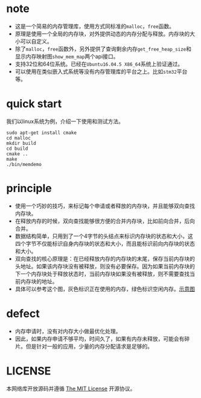 # note
  - 这是一个简易的内存管理库，使用方式同标准的`malloc`，`free`函数。
  - 原理是使用一个全局的内存块，对外提供动态的内存分配与释放。内存块的大小可以自定义。
  - 除了`malloc`，`free`函数外，另外提供了查询剩余内存`get_free_heap_size`和显示内存映射图`show_mem_map`两个api接口。
  - 支持32位和64位系统。已经在`Ubuntu16.04.5 X86_64`系统上验证通过。
  - 可以使用在类似嵌入式系统等没有内存管理库的平台之上。比如`stm32`平台等。

# quick start
  我们以linux系统为例，介绍一下使用和测试方法。

	sudo apt-get install cmake
	cd malloc
	mkdir build 
	cd build
	cmake ..
	make
	./bin/memdemo

# principle 
 - 使用一个巧妙的技巧，来标记每个申请或者释放的内存块，并且能够双向查找内存块。
 - 在释放内存的时候，双向查找能够很方便的合并内存块，比如前向合并，后向合并。
 - 数据结构简单，只用到了一个4字节的头结点来标识内存块的状态和大小，这四个字节不仅能标识自身内存块的状态和大小，而且能标识前向内存块的状态和大小。
 - 双向查找的核心原理是：在已经释放内存的内存块的末尾，保存当前内存块的头地址。如果该内存块没有被释放，则没有必要保存。因为如果当前内存块的下一个内存块处于释放状态时，当前内存块如果没有被释放，则不需要查找当前内存块的地址。
 - 具体可以参考这个图，灰色标识正在使用的内存，绿色标识空闲内存。[示意图](simple.png)

# defect 
 - 内存申请时，没有对内存大小做最优化处理。
 - 因此，如果内存申请不够平均，时间久了，如果有内存未释放，可能会有碎片。但是针对一般的应用，少量的内存分配请求是足够的。
 
# LICENSE
  本网络库开放源码并遵循 [The MIT License](LICENSE) 开源协议。
